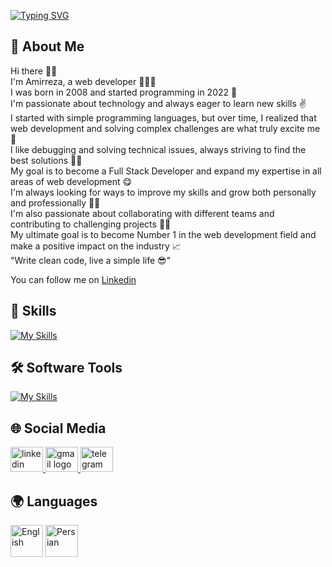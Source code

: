 
<a href="https://git.io/typing-svg"><img src="https://readme-typing-svg.demolab.com?font=Fira+Code&weight=550&pause=1000&color=C3C3C3B1&width=435&separator=%3C&lines=Hi%2C+I+Am+Amir+;" alt="Typing SVG" /></a>



## 📖 About Me

Hi there 🖐🏼 <br>
I'm Amirreza, a web developer 👨🏼‍💻<br>
I was born in 2008 and started programming in 2022 🚀<br>
I'm passionate about technology and always eager to learn new skills ✌<br>
I started with simple programming languages, but over time, I realized that web development and solving complex challenges are what truly excite me 🙂<br>
I like debugging and solving technical issues, always striving to find the best solutions 👌🏼<br>
My goal is to become a Full Stack Developer and expand my expertise in all areas of web development 😋<br>
I'm always looking for ways to improve my skills and grow both personally and professionally 💪🏼<br>
I'm also passionate about collaborating with different teams and contributing to challenging projects 🤝🏼<br>
My ultimate goal is to become Number 1 in the web development field and make a positive impact on the industry 📈<br>
"Write clean code, live a simple life 😎"

You can follow me on [Linkedin](https://www.linkedin.com/in/Amir-reza-Riahi)

## 🚀 Skills

[![My Skills](https://skillicons.dev/icons?i=html,css,tailwind,js,react,php,mysql,cs,python)](https://skillicons.dev)

## 🛠️ Software Tools

[![My Skills](https://skillicons.dev/icons?i=vscode,visualstudio,photoshop,git,github,gitlab,vite,npm,postman,vercel,netlify,pycharm,notion)](https://skillicons.dev)

## 🌐 Social Media

<div>
  <a target="_blank" href="https://www.linkedin.com/in/amirreza-riahi-106a51304?utm_source=share&utm_campaign=share_via&utm_content=profile&utm_medium=android_app" target="_blank">
    <img src="https://raw.githubusercontent.com/maurodesouza/profile-readme-generator/master/src/assets/icons/social/linkedin/default.svg" width="52" height="40" alt="linkedin logo" />
  </a>
  <a target="_blank" href="mailto:amirreza.riahi2087@gmail.com">
    <img src="https://raw.githubusercontent.com/maurodesouza/profile-readme-generator/master/src/assets/icons/social/gmail/default.svg" width="52" height="40" alt="gmail logo" />
  </a>
  <a target="_blank" href="https://t.me/AmirRh2087">
    <img src="https://raw.githubusercontent.com/maurodesouza/profile-readme-generator/master/src/assets/icons/social/telegram/default.svg" width="52" height="40" alt="telegram logo" />
  </a>
</div>

## 🌍 Languages

<div>
  <img src="https://img.icons8.com/color/48/000000/usa.png" width="52" height="51" alt="English" />
  <img src="https://img.icons8.com/color/48/000000/iran.png" width="52" height="51" alt="Persian" />
</div>
